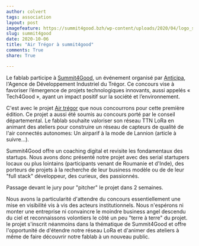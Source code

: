```yaml
---
author: colvert
tags: association
layout: post
imagefeature: https://summit4good.bzh/wp-content/uploads/2020/04/logo_s4g_01.svg
slug: summit4good
date: 2020-10-06
title: "Air Trégor à summit4good"
comments: True
share: True

---
```

Le fablab participe à [Summit4Good](https://summit4good.bzh/), un événement organisé par [Anticipa](https://www.technopole-anticipa.com/), l'Agence de Développement Industriel du Trégor. Ce concours vise à favoriser l’émergence de projets technologiques innovants, aussi appelés « Tech4Good », ayant un impact positif sur la société et l’environnement.

C'est avec le projet [Air trégor](https://wiki.fablab-lannion.org/index.php?title=AirTregor) que nous concourrons pour cette première édition. Ce projet a aussi été soumis au concours porté par le conseil départemental. Le fablab souhaite valoriser son réseau TTN LoRa en animant des ateliers pour construire un réseau de capteurs de qualité de l'air connectés autonomes: Un airparif à la mode de Lannion (article à suivre...).

Summit4Good offre un coaching digital et revisite les fondamentaux des startups. Nous avons donc présenté notre projet avec des serial startupers locaux ou plus lointains (participants venant de Roumanie et d'Inde), des porteurs de projets à la recherche de leur business modèle ou de de leur "full stack" développeur, des curieux, des passionnés.

Passage devant le jury pour "pitcher" le projet dans 2 semaines.

Nous avons la particularité d'attendre du concours essentiellement une mise en visibilité vis à vis des acteurs institutionnels. Nous n'espérons ni monter une entreprise ni convaincre le moindre business angel descendu du ciel et reconnaissons volontiers le côté un peu "terre à terre" du projet. le projet s'inscrit néanmoins dans la thématique de Summit4Good et offre l'opportunité de d'étendre notre réseau LoRa et d'animer des ateliers à même de faire découvrir notre fablab à un nouveau public.
